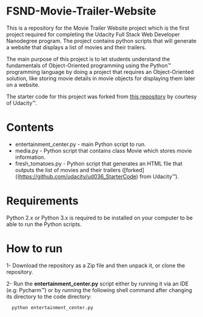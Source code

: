 # FSND-Movie-Trailer-Website
This is a repository for the Movie Trailer Website project which is the first project required for completing the Udacity Full Stack Web Developer Nanodegree program. The project contains python scripts that will generate a website that displays a list of movies and their trailers.

The main purpose of this project is to let students understand the fundamentals of Object-Oriented programming using the Python&trade; programming language by doing a project that requires an Object-Oriented solution, like storing movie details in movie objects for displaying them later on a website.

The starter code for this project was forked from [this repository](https://github.com/udacity/ud036_StarterCode) by courtesy of Udacity&trade;.


# Contents
* entertainment_center.py - main Python script to run.
* media.py - Python script that contains class Movie which stores movie information.
* fresh_tomatoes.py - Python script that generates an HTML file that outputs the list of movies and their trailers ([forked]((https://github.com/udacity/ud036_StarterCode) from Udacity&trade;).

# Requirements
Python 2.x or Python 3.x is required to be installed on your computer to be able to run the Python scripts.

# How to run
1- Download the repository as a Zip file and then unpack it, or clone the repository.

2- Run the __entertainment_center.py__ script either by running it via an IDE (e.g: Pycharm&trade;) or by running the following shell command after changing its directory to the code directory:
```
  python entertainment_center.py
```
